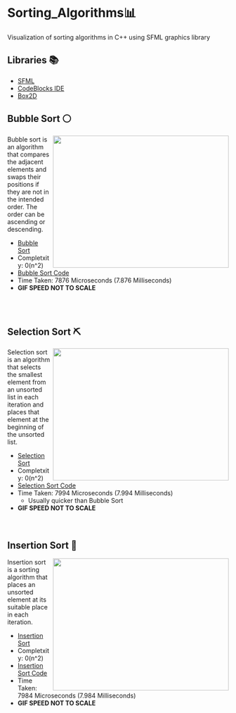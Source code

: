 # Sorting_Algorithms📊
Visualization of sorting algorithms in C++ using SFML graphics library

## Libraries 📚
* [SFML](https://www.sfml-dev.org/)
* [CodeBlocks IDE](http://www.codeblocks.org/)
* [Box2D](https://box2d.org/)

## Bubble Sort ⚪
<img width="400" height="300" align='Right' src="https://github.com/Raziz1/Sorting_Algorithms/blob/main/gif/Bubble_Sort_GIF.gif? raw=true">
Bubble sort is an algorithm that compares the adjacent elements and swaps their positions if they are not in the intended order. The order can be ascending or descending.

  * [Bubble Sort](https://www.programiz.com/dsa/bubble-sort)
  * Completxity: 0(n^2)
  * [Bubble Sort Code](https://github.com/Raziz1/Sorting_Algorithms/blob/main/code/Bubble_Sort/main.cpp)
  * Time Taken: 7876 Microseconds (7.876 Milliseconds)
  * **GIF SPEED NOT TO SCALE**
  </br>
  </br>

## Selection Sort ⛏
<img width="400" height="300" align='Right' src="https://github.com/Raziz1/Sorting_Algorithms/blob/main/gif/Selection_Sort_GIF.gif? raw=true">

Selection sort is an algorithm that selects the smallest element from an unsorted list in each iteration and places that element at the beginning of the unsorted list.

* [Selection Sort](https://www.programiz.com/dsa/selection-sort)
* Completxity: 0(n^2)
* [Selection Sort Code](https://github.com/Raziz1/Sorting_Algorithms/blob/main/code/Selection_Sort/main.cpp)
* Time Taken: 7994 Microseconds (7.994 Milliseconds)
  - Usually quicker than Bubble Sort
* **GIF SPEED NOT TO SCALE**  
  </br>
  </br>
  
## Insertion Sort 🔽
<img width="400" height="300" align='Right' src="https://github.com/Raziz1/Sorting_Algorithms/blob/main/gif/Insertion_Sort_GIF.gif? raw=true">

Insertion sort is a sorting algorithm that places an unsorted element at its suitable place in each iteration.

* [Insertion Sort](https://www.programiz.com/dsa/insertion-sort)
* Completxity: 0(n^2)
* [Insertion Sort Code](https://github.com/Raziz1/Sorting_Algorithms/blob/main/code/Insertion_Sort/main.cpp)
* Time Taken: 7984 Microseconds (7.984 Milliseconds)
* **GIF SPEED NOT TO SCALE**  
  </br>
  </br>

